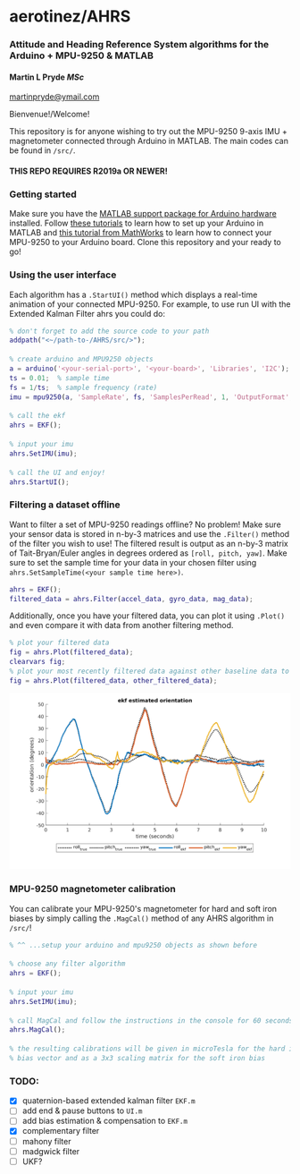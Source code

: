 # aerotinez/AHRS
### Attitude and Heading Reference System algorithms for the Arduino + MPU-9250 & MATLAB
#### Martin L Pryde *MSc*

martinpryde@ymail.com

Bienvenue!/Welcome!

This repository is for anyone wishing to try out the MPU-9250 9-axis IMU + magnetometer connected through Arduino in MATLAB. The main codes can be found in `/src/`.
#### THIS REPO REQUIRES R2019a OR NEWER!

### Getting started
Make sure you have the [MATLAB support package for Arduino hardware](https://uk.mathworks.com/help/supportpkg/arduinoio/index.html?s_tid=CRUX_lftnav) installed. Follow [these tutorials](https://uk.mathworks.com/help/supportpkg/arduinoio/get-started-with-matlab-support-package-for-arduino-hardware.html) to learn how to set up your Arduino in MATLAB and [this tutorial from MathWorks](https://uk.mathworks.com/help/fusion/ug/Estimating-Orientation-Using-Inertial-Sensor-Fusion-and-MPU-9250.html) to learn how to connect your MPU-9250 to your Arduino board. Clone this repository and your ready to go!

### Using the user interface
Each algorithm has a `.StartUI()` method which displays a real-time animation of your connected MPU-9250. For example, to use run UI with the Extended Kalman Filter ahrs you could do:

```matlab
% don't forget to add the source code to your path
addpath("<~/path-to-/AHRS/src/>");

% create arduino and MPU9250 objects
a = arduino('<your-serial-port>', '<your-board>', 'Libraries', 'I2C');
ts = 0.01;  % sample time
fs = 1/ts;  % sample frequency (rate)
imu = mpu9250(a, 'SampleRate', fs, 'SamplesPerRead', 1, 'OutputFormat', 'matrix');

% call the ekf
ahrs = EKF();

% input your imu
ahrs.SetIMU(imu);

% call the UI and enjoy!
ahrs.StartUI();
```
### Filtering a dataset offline
Want to filter a set of MPU-9250 readings offline? No problem! Make sure your sensor data is stored in n-by-3 matrices and use the `.Filter()` method of the filter you wish to use! The filtered result is output as an n-by-3 matrix of Tait-Bryan/Euler angles in degrees ordered as `[roll, pitch, yaw]`. Make sure to set the sample time for your data in your chosen filter using `ahrs.SetSampleTime(<your sample time here>)`.

```matlab
ahrs = EKF();
filtered_data = ahrs.Filter(accel_data, gyro_data, mag_data);
```
Additionally, once you have your filtered data, you can plot it using `.Plot()` and even compare it with data from another filtering method.
```matlab
% plot your filtered data
fig = ahrs.Plot(filtered_data);
clearvars fig;
% plot your most recently filtered data against other baseline data to compare filter performace
fig = ahrs.Plot(filtered_data, other_filtered_data);
```
![offline dataset filtering using ekf example](https://github.com/aerotinez/AHRS/blob/master/docs/offline_ekf_test.png?raw=true)

### MPU-9250 magnetometer calibration
You can calibrate your MPU-9250's magnetometer for hard and soft iron biases by simply calling the `.MagCal()` method of any AHRS algorithm in `/src/`!
```matlab
% ^^ ...setup your arduino and mpu9250 objects as shown before

% choose any filter algorithm
ahrs = EKF();

% input your imu
ahrs.SetIMU(imu);

% call MagCal and follow the instructions in the console for 60 seconds
ahrs.MagCal();

% the resulting calibrations will be given in microTesla for the hard iron
% bias vector and as a 3x3 scaling matrix for the soft iron bias
```
### TODO:
- [x] quaternion-based extended kalman filter `EKF.m`
- [ ] add end & pause buttons to `UI.m` 
- [ ] add bias estimation & compensation to `EKF.m`
- [x] complementary filter
- [ ] mahony filter
- [ ] madgwick filter
- [ ] UKF?

